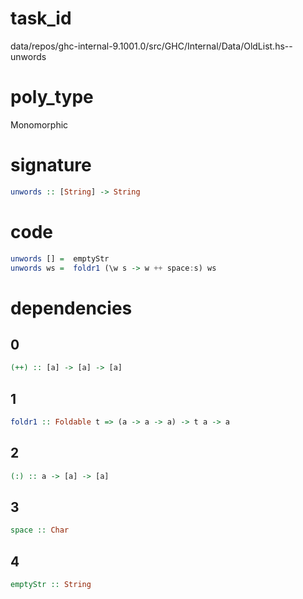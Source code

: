 
# task_id
data/repos/ghc-internal-9.1001.0/src/GHC/Internal/Data/OldList.hs--unwords

# poly_type
Monomorphic

# signature
```haskell
unwords :: [String] -> String
```   

# code
```haskell
unwords [] =  emptyStr
unwords ws =  foldr1 (\w s -> w ++ space:s) ws
```

# dependencies
## 0
```haskell
(++) :: [a] -> [a] -> [a]
```
## 1
```haskell
foldr1 :: Foldable t => (a -> a -> a) -> t a -> a
```
## 2
```haskell
(:) :: a -> [a] -> [a]
```
## 3
```haskell
space :: Char
```
## 4
```haskell
emptyStr :: String
```
